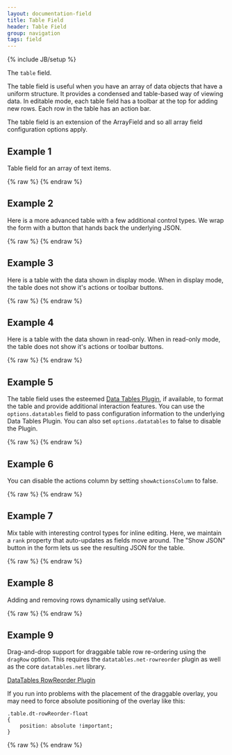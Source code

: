 ```yaml
---
layout: documentation-field
title: Table Field
header: Table Field
group: navigation
tags: field
---
```

{% include JB/setup %}

The ```table``` field.

The table field is useful when you have an array of data objects that have a uniform structure.  It provides a condensed
and table-based way of viewing data.  In editable mode, each table field has a toolbar at the top for adding new rows.
Each row in the table has an action bar.

The table field is an extension of the ArrayField and so all array field configuration options apply.

<!-- INCLUDE_API_DOCS: table -->


## Example 1
Table field for an array of text items.
<div id="field1"> </div>
{% raw %}
<script type="text/javascript" id="field1-script">
$("#field1").alpaca({
    "data": [{
        "key": "key1",
        "title": "title1",
        "amount": 2.53
    }, {
        "key": "key2",
        "title": "title2",
        "amount": 1.80
    }, {
        "key": "key3",
        "title": "title3",
        "amount": 5.60
    }],
    "schema": {
        "type": "array",
        "items": {
            "type": "object",
            "properties": {
                "key": {
                    "type": "string",
                    "title": "Key"
                },
                "title": {
                    "type": "string",
                    "title": "Title"
                },
                "amount": {
                    "type": "number",
                    "title": "Amount"
                }
            }
        }
    },
    "options": {
        "type": "table"
    }
});
</script>
{% endraw %}


## Example 2
Here is a more advanced table with a few additional control types.  We wrap the form with a button that hands
back the underlying JSON.
<div id="field2"> </div>
{% raw %}
<script type="text/javascript" id="field2-script">
$("#field2").alpaca({
    "data": [{
        "key": "key1",
        "title": "title1",
        "amount": 2.53,
        "rating": "good"
    }, {
        "key": "key2",
        "title": "title2",
        "amount": 1.80,
        "rating": "poor"
    }, {
        "key": "key3",
        "title": "title3",
        "amount": 5.60,
        "rating": "excellent"
    }],
    "schema": {
        "type": "array",
        "items": {
            "type": "object",
            "properties": {
                "key": {
                    "type": "string",
                    "title": "Key"
                },
                "title": {
                    "type": "string",
                    "title": "Title"
                },
                "amount": {
                    "type": "number",
                    "title": "Amount"
                },
                "approved": {
                    "type": "boolean",
                    "title": "Approved"
                },
                "rating": {
                    "type": "string",
                    "enum": ["poor", "good", "excellent"],
                    "title": "Rating"
                }
            }
        }
    },
    "options": {
        "type": "table",
        "items": {
            "fields": {
                "rating": {
                    "type": "select"
                }
            }
        },
        "form": {
            "buttons": {
                "submit": {
                    "click": function() {
                        var value = this.getValue();
                        alert(JSON.stringify(value, null, "  "));
                    }
                }
            }
        }
    }
});
</script>
{% endraw %}

## Example 3
Here is a table with the data shown in display mode.  When in display mode, the table does not show it's actions or
toolbar buttons.
<div id="field3"> </div>
{% raw %}
<script type="text/javascript" id="field3-script">
$("#field3").alpaca({
    "data": [{
        "key": "key1",
        "title": "title1",
        "amount": 2.53
    }, {
        "key": "key2",
        "title": "title2",
        "amount": 1.80
    }, {
        "key": "key3",
        "title": "title3",
        "amount": 5.60
    }],
    "schema": {
        "type": "array",
        "items": {
            "type": "object",
            "properties": {
                "key": {
                    "type": "string",
                    "title": "Key"
                },
                "title": {
                    "type": "string",
                    "title": "Title"
                },
                "amount": {
                    "type": "number",
                    "title": "Amount"
                }
            }
        }
    },
    "options": {
        "type": "table"
    },
    "view": "bootstrap-display"
});
</script>
{% endraw %}


## Example 4
Here is a table with the data shown in read-only.  When in read-only mode, the table does not show it's actions or
toolbar buttons.
<div id="field4"> </div>
{% raw %}
<script type="text/javascript" id="field4-script">
$("#field4").alpaca({
    "data": [{
        "key": "key1",
        "title": "title1",
        "amount": 2.53
    }, {
        "key": "key2",
        "title": "title2",
        "amount": 1.80
    }, {
        "key": "key3",
        "title": "title3",
        "amount": 5.60
    }],
    "schema": {
        "type": "array",
        "items": {
            "type": "object",
            "properties": {
                "key": {
                    "type": "string",
                    "title": "Key"
                },
                "title": {
                    "type": "string",
                    "title": "Title"
                },
                "amount": {
                    "type": "number",
                    "title": "Amount"
                }
            }
        },
        "readonly": true
    },
    "options": {
        "type": "table"
    }
});
</script>
{% endraw %}



## Example 5
The table field uses the esteemed <a href="http://www.datatables.net" target="_blank">Data Tables Plugin</a>,
if available, to format the table and provide additional interaction features.  You can use the
<code>options.datatables</code> field to pass configuration information to the underlying Data Tables Plugin.
You can also set <code>options.datatables</code> to false to disable the Plugin.
<div id="field5"> </div>
{% raw %}
<script type="text/javascript" id="field5-script">
$("#field5").alpaca({
    "data": [{
        "key": "key1",
        "title": "title1",
        "amount": 2.53
    }, {
        "key": "key2",
        "title": "title2",
        "amount": 1.80
    }, {
        "key": "key3",
        "title": "title3",
        "amount": 5.60
    }],
    "schema": {
        "type": "array",
        "items": {
            "type": "object",
            "properties": {
                "key": {
                    "type": "string",
                    "title": "Clave"
                },
                "title": {
                    "type": "string",
                    "title": "Título"
                },
                "amount": {
                    "type": "number",
                    "title": "Costo"
                }
            }
        }
    },
    "options": {
        "type": "table",
        "datatables": {
            "paging": false,
            "lengthChange": false,
            "info": true,
            "searching": false,
            "ordering": true,
            "autoWidth": false,
            "language": {
                "info": "Mira! Le ofrecemos _START_ to _END_ of _TOTAL_ cositas"
            }
        }
    }
});
</script>
{% endraw %}

## Example 6
You can disable the actions column by setting <code>showActionsColumn</code> to false.
<div id="field6"> </div>
{% raw %}
<script type="text/javascript" id="field6-script">
$("#field6").alpaca({
    "data": [{
        "key": "key1",
        "title": "title1",
        "amount": 2.53
    }, {
        "key": "key2",
        "title": "title2",
        "amount": 1.80
    }, {
        "key": "key3",
        "title": "title3",
        "amount": 5.60
    }],
    "schema": {
        "type": "array",
        "items": {
            "type": "object",
            "properties": {
                "key": {
                    "type": "string",
                    "title": "Clave"
                },
                "title": {
                    "type": "string",
                    "title": "Título"
                },
                "amount": {
                    "type": "number",
                    "title": "Costo"
                }
            }
        }
    },
    "options": {
        "type": "table",
        "showActionsColumn": false
    }
});
</script>
{% endraw %}

## Example 7

Mix table with interesting control types for inline editing.  Here, we maintain a <code>rank</code> property that
auto-updates as fields move around.  The "Show JSON" button in the form lets us see the resulting JSON for the table.
<div id="field7"> </div>
{% raw %}
<script type="text/javascript" id="field7-script">
$("#field7").alpaca({
    "data": [{
        "rank": 1,
        "name": "Michael Jordan",
        "sport": "basketball",
        "active": false,
        "number": 23
    }, {
        "rank": 2,
        "name": "Pele",
        "sport": "soccer",
        "active": false,
        "number": 10
    }, {
        "rank": 3,
        "name": "Wayne Gretzky",
        "sport": "hockey",
        "active": false,
        "number": 99
    }],
    "schema": {
        "type": "array",
        "items": {
            "type": "object",
            "properties": {
                "rank": {
                    "type": "number",
                    "title": "Rank",
                    "readonly": true
                },
                "name": {
                    "type": "string",
                    "title": "Name"
                },
                "sport": {
                    "type": "string",
                    "title": "Sport",
                    "enum": [
                        "basketball",
                        "baseball",
                        "hockey",
                        "soccer",
                        "football"
                    ]
                },
                "active": {
                    "type": "boolean",
                    "title": "Active",
                    "enum": [true, false]
                },
                "number": {
                    "type": "number",
                    "title": "Number"
                }
            }
        }
    },
    "options": {
        "type": "table",
        "items": {
            "fields": {
                "name": {
                    "type": "personalname"
                },
                "sport": {
                    "type": "select",
                    "optionLabels": [
                        "Basketball",
                        "Baseball",
                        "Hockey",
                        "Soccer",
                        "Football"
                    ]
                },
                "active": {
                    "type": "select",
                    "optionLabels": ["Yep", "Nope"]
                },
                "number": {
                    "type": "integer"
                }
            }
        },
        "datatables": {
            "searching": true
        },
        "toolbarSticky": true,
        "form": {
            "buttons": {
                "submit": {
                    "title": "Show JSON",
                    "click": function() {
                        alert(JSON.stringify(this.getValue(), null, "  "));
                    }
                }
            }
        }
    },
    "postRender": function(control) {
        control.on("move", function() {
            for (var i = 0; i < control.children.length; i++) {
                control.children[i].childrenByPropertyId["rank"].setValue(i + 1);
            }
        });
    }
});
</script>
{% endraw %}

## Example 8

Adding and removing rows dynamically using setValue.
<div id="field8"> </div>
{% raw %}
<script type="text/javascript" id="field8-script">
var dtConfig8 = {
    "searching": true
};
$("#field8").alpaca({
    "data": [{
        "name": "Michael Jordan",
        "sport": "basketball",
        "number": 23
    }, {
        "name": "Pele",
        "sport": "soccer",
        "number": 10
    }, {
        "name": "Wayne Gretzky",
        "sport": "hockey",
        "number": 99
    }],
    "schema": {
        "type": "array",
        "items": {
            "type": "object",
            "properties": {
                "name": {
                    "type": "string",
                    "title": "Name"
                },
                "sport": {
                    "type": "string",
                    "title": "Sport",
                    "enum": [
                        "basketball",
                        "baseball",
                        "hockey",
                        "soccer",
                        "football"
                    ]
                },
                "number": {
                    "type": "number",
                    "title": "Number"
                }
            }
        }
    },
    "options": {
        "type": "table",
        "items": {
            "fields": {
                "name": {
                    "type": "personalname"
                },
                "sport": {
                    "type": "select",
                    "optionLabels": [
                        "Basketball",
                        "Baseball",
                        "Hockey",
                        "Soccer",
                        "Football"
                    ]
                },
                "number": {
                    "type": "integer"
                }
            }
        },
        "datatables": dtConfig8,
        "toolbarSticky": true,
        "form": {
            "buttons": {
                "addRow": {
                    "title": "Add Row",
                    "click": function() {
                        var value = this.getValue();
                        value.push({
                            "name": "New Athlete",
                            "sport": "basketball",
                            "number": 99
                        });
                        this.setValue(value);
                    }
                },
                "removeRow": {
                    "title": "Remove Row",
                    "click": function() {
                        var value = this.getValue();
                        if (value.length > 0) {
                            value.pop();
                            this.setValue(value);
                        }                        
                    }
                },
                "submit": {
                    "title": "Show JSON",
                    "click": function() {
                        alert(JSON.stringify(this.getValue(), null, "  "));
                    }
                }                          
            }
        }        
    }
});
</script>
{% endraw %}

## Example 9

Drag-and-drop support for draggable table row re-ordering using the <code>dragRow</code> option.
This requires the <code>datatables.net-rowreorder</code> plugin as well as the core <code>datatables.net</code> library.

<a href="https://datatables.net/extensions/rowreorder/" target="_blank">DataTables RowReorder Plugin</a>

If you run into problems with the placement of the draggable overlay, you may need to force absolute positioning of the
overlay like this:

````
.table.dt-rowReorder-float
{
    position: absolute !important;
}
````

<div id="field9"> </div>
{% raw %}
<script type="text/javascript" id="field9-script">
$("#field9").alpaca({
    "data": [{
        "name": "Michael Jordan",
        "sport": "basketball",
        "number": 23
    }, {
        "name": "Pele",
        "sport": "soccer",
        "number": 10
    }, {
        "name": "Wayne Gretzky",
        "sport": "hockey",
        "number": 99
    }],
    "schema": {
        "type": "array",
        "items": {
            "type": "object",
            "properties": {
                "name": {
                    "type": "string",
                    "title": "Name"
                },
                "sport": {
                    "type": "string",
                    "title": "Sport",
                    "enum": [
                        "basketball",
                        "baseball",
                        "hockey",
                        "soccer",
                        "football"
                    ]
                },
                "number": {
                    "type": "number",
                    "title": "Number"
                }
            }
        }
    },
    "options": {
        "type": "table",
        "items": {
            "fields": {
                "name": {
                    "type": "personalname"
                },
                "sport": {
                    "type": "select",
                    "optionLabels": [
                        "Basketball",
                        "Baseball",
                        "Hockey",
                        "Soccer",
                        "Football"
                    ]
                },
                "number": {
                    "type": "integer"
                }
            }
        },
        "dragRows": true,
        "form": {
            "buttons": {
                "submit": {
                    "title": "Show JSON",
                    "click": function() {
                        alert(JSON.stringify(this.getValue(), null, "  "));
                    }
                }                          
            }
        }
    }
});
</script>
{% endraw %}

<style>
/** we override this here since the DataTables row-reorder plugin seems to miscalculate the DOM position and height on our samples page **/
.table.dt-rowReorder-float
{
    position: absolute !important;
}
</style>

